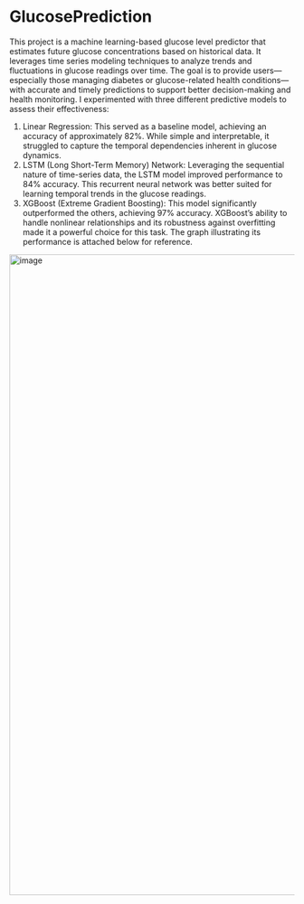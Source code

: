 # GlucosePrediction

This project is a machine learning-based glucose level predictor that estimates future glucose concentrations based on historical data. It leverages time series modeling techniques to analyze trends and fluctuations in glucose readings over time. The goal is to provide users—especially those managing diabetes or glucose-related health conditions—with accurate and timely predictions to support better decision-making and health monitoring. I experimented with three different predictive models to assess their effectiveness:
1) Linear Regression: This served as a baseline model, achieving an accuracy of approximately 82%. While simple and interpretable, it struggled to capture the temporal dependencies inherent in glucose dynamics.
2) LSTM (Long Short-Term Memory) Network: Leveraging the sequential nature of time-series data, the LSTM model improved performance to 84% accuracy. This recurrent neural network was better suited for learning temporal trends in the glucose readings.
3) XGBoost (Extreme Gradient Boosting): This model significantly outperformed the others, achieving 97% accuracy. XGBoost’s ability to handle nonlinear relationships and its robustness against overfitting made it a powerful choice for this task. The graph illustrating its performance is attached below for reference.


<img width="1134" alt="image" src="https://github.com/user-attachments/assets/f594e954-b822-4b45-ba08-8bb0733119ab" />
